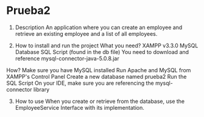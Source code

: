 # Prueba2

1. Description
  An application where you can create an employee and retrieve an existing employee and a list of all employees.

2. How to install and run the project
  What you need?
    XAMPP v3.3.0
    MySQL
    Database SQL Script (found in the db file)
    You need to download and reference mysql-connector-java-5.0.8.jar
    
  How?
    Make sure you have MySQL installed
    Run Apache and MySQL from XAMPP's Control Panel
    Create a new database named prueba2
    Run the SQL Script
    On your IDE, make sure you are referencing the mysql-connector library
    
3. How to use
  When you create or retrieve from the database, use the EmployeeService Interface with its implementation.   
  
